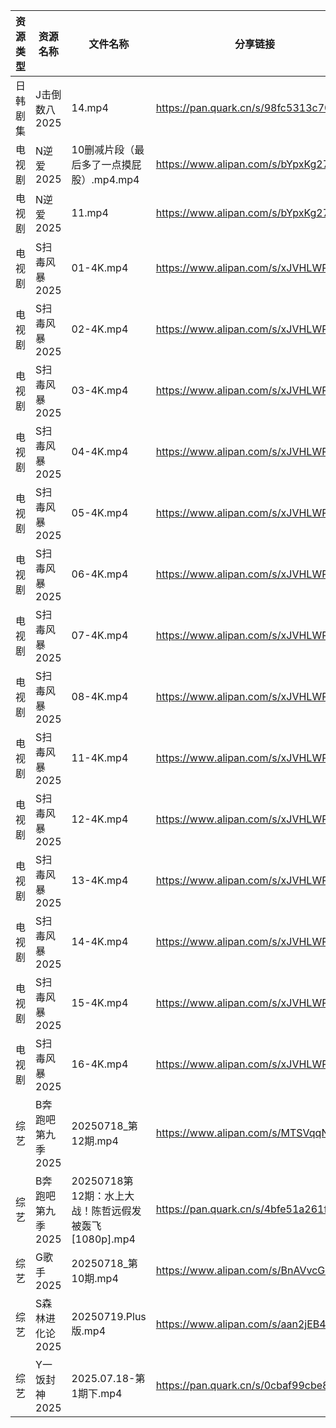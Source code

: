 | 资源类型 | 资源名称        | 文件名称                                  | 分享链接                                 | 更新时间                |
| ---- | ----------- | ------------------------------------- | ------------------------------------ | ------------------- |
| 日韩剧集 | J击倒数八2025   | 14.mp4                                | https://pan.quark.cn/s/98fc5313c702  | 2025-07-19 10:23:07 |
| 电视剧  | N逆爱2025     | 10删减片段（最后多了一点摸屁股）.mp4.mp4             | https://www.alipan.com/s/bYpxKg27F1z | 2025-07-19 08:02:49 |
| 电视剧  | N逆爱2025     | 11.mp4                                | https://www.alipan.com/s/bYpxKg27F1z | 2025-07-19 00:02:50 |
| 电视剧  | S扫毒风暴2025   | 01-4K.mp4                             | https://www.alipan.com/s/xJVHLWPiXhk | 2025-07-19 12:03:03 |
| 电视剧  | S扫毒风暴2025   | 02-4K.mp4                             | https://www.alipan.com/s/xJVHLWPiXhk | 2025-07-19 12:03:02 |
| 电视剧  | S扫毒风暴2025   | 03-4K.mp4                             | https://www.alipan.com/s/xJVHLWPiXhk | 2025-07-19 12:03:01 |
| 电视剧  | S扫毒风暴2025   | 04-4K.mp4                             | https://www.alipan.com/s/xJVHLWPiXhk | 2025-07-19 12:03:00 |
| 电视剧  | S扫毒风暴2025   | 05-4K.mp4                             | https://www.alipan.com/s/xJVHLWPiXhk | 2025-07-19 12:03:00 |
| 电视剧  | S扫毒风暴2025   | 06-4K.mp4                             | https://www.alipan.com/s/xJVHLWPiXhk | 2025-07-19 12:02:59 |
| 电视剧  | S扫毒风暴2025   | 07-4K.mp4                             | https://www.alipan.com/s/xJVHLWPiXhk | 2025-07-19 12:02:59 |
| 电视剧  | S扫毒风暴2025   | 08-4K.mp4                             | https://www.alipan.com/s/xJVHLWPiXhk | 2025-07-19 12:02:58 |
| 电视剧  | S扫毒风暴2025   | 11-4K.mp4                             | https://www.alipan.com/s/xJVHLWPiXhk | 2025-07-19 12:02:57 |
| 电视剧  | S扫毒风暴2025   | 12-4K.mp4                             | https://www.alipan.com/s/xJVHLWPiXhk | 2025-07-19 14:02:58 |
| 电视剧  | S扫毒风暴2025   | 13-4K.mp4                             | https://www.alipan.com/s/xJVHLWPiXhk | 2025-07-19 12:02:56 |
| 电视剧  | S扫毒风暴2025   | 14-4K.mp4                             | https://www.alipan.com/s/xJVHLWPiXhk | 2025-07-19 12:02:56 |
| 电视剧  | S扫毒风暴2025   | 15-4K.mp4                             | https://www.alipan.com/s/xJVHLWPiXhk | 2025-07-19 12:02:55 |
| 电视剧  | S扫毒风暴2025   | 16-4K.mp4                             | https://www.alipan.com/s/xJVHLWPiXhk | 2025-07-19 12:02:54 |
| 综艺   | B奔跑吧第九季2025 | 20250718_第12期.mp4                     | https://www.alipan.com/s/MTSVqqN5E4c | 2025-07-19 00:02:27 |
| 综艺   | B奔跑吧第九季2025 | 20250718第12期：水上大战！陈哲远假发被轰飞[1080p].mp4 | https://pan.quark.cn/s/4bfe51a261fe  | 2025-07-19 01:40:15 |
| 综艺   | G歌手2025     | 20250718_第10期.mp4                     | https://www.alipan.com/s/BnAVvcGrxme | 2025-07-19 08:03:32 |
| 综艺   | S森林进化论2025  | 20250719.Plus版.mp4                    | https://www.alipan.com/s/aan2jEB4eLz | 2025-07-19 14:03:53 |
| 综艺   | Y一饭封神2025   | 2025.07.18-第1期下.mp4                   | https://pan.quark.cn/s/0cbaf99cbe84  | 2025-07-19 01:43:31 |
